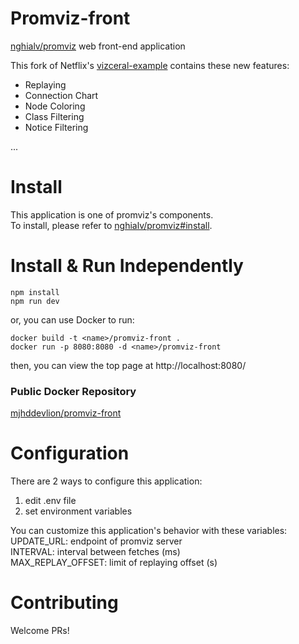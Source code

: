 # Promviz-front
[nghialv/promviz](https://github.com/nghialv/promviz) web front-end application  

This fork of Netflix's [vizceral-example](https://github.com/Netflix/vizceral-example) contains these new features:
* Replaying
* Connection Chart
* Node Coloring
* Class Filtering
* Notice Filtering

...

# Install
This application is one of promviz's components.  
To install, please refer to [nghialv/promviz#install](https://github.com/nghialv/promviz#install).  

# Install & Run Independently
```
npm install
npm run dev
```
or, you can use Docker to run:
```
docker build -t <name>/promviz-front .
docker run -p 8080:8080 -d <name>/promviz-front
```
then, you can view the top page at http://localhost:8080/

### Public Docker Repository
[mjhddevlion/promviz-front](https://hub.docker.com/r/mjhddevlion/promviz-front/)

# Configuration
There are 2 ways to configure this application:  
1. edit .env file
1. set environment variables

You can customize this application's behavior with these variables:  
UPDATE_URL: endpoint of promviz server  
INTERVAL: interval between fetches (ms)  
MAX_REPLAY_OFFSET: limit of replaying offset (s)  

# Contributing
Welcome PRs!
